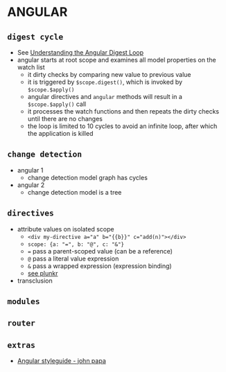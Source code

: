 # ANGULAR

## `digest cycle`
* See [Understanding the Angular Digest Loop](http://techiejs.com/Blog/Post/Understanding-The-AngularJS-Digest-Loop)
* angular starts at root scope and examines all model properties on the watch list
  * it dirty checks by comparing new value to previous value
  * it is triggered by `$scope.digest()`, which is invoked by `$scope.$apply()`
  * angular directives and `angular` methods will result in a `$scope.$apply()` call
  * it processes the watch functions and then repeats the dirty checks until there are no changes
  * the loop is limited to 10 cycles to avoid an infinite loop, after which the application is killed

## `change detection`
  * angular 1
    * change detection model graph has cycles
  * angular 2
    * change detection model is a tree

## `directives`
* attribute values on isolated scope
  * `<div my-directive a="a" b="{{b}}" c="add(n)"></div>`
  * `scope: {a: "=", b: "@", c: "&"}`
  * `=` pass a parent-scoped value (can be a reference)
  * `@` pass a literal value expression 
  * `&` pass a wrapped expression (expression binding)
  * [see plunkr](https://plnkr.co/edit/2H2ecgWleNjP2n76KXdW)
* transclusion

## `modules`

## `router`

## `extras`
* [Angular styleguide - john papa](https://github.com/johnpapa/angular-styleguide)
